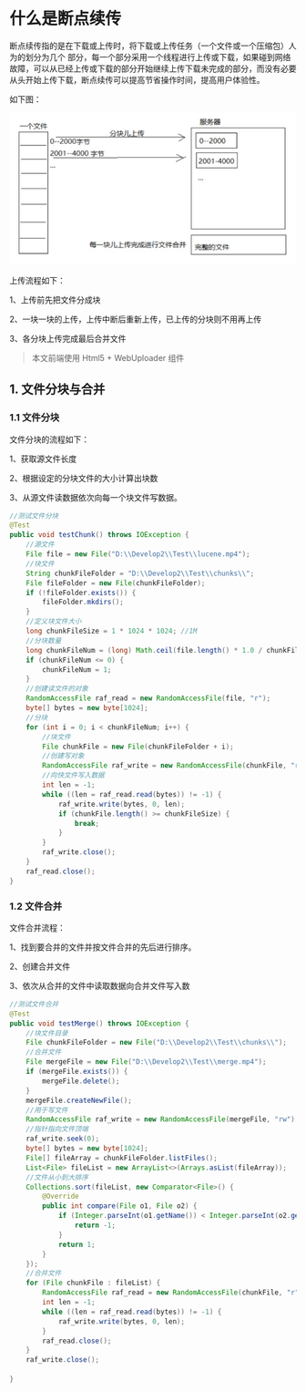 # 什么是断点续传

断点续传指的是在下载或上传时，将下载或上传任务（一个文件或一个压缩包）人为的划分为几个
部分，每一个部分采用一个线程进行上传或下载，如果碰到网络故障，可以从已经上传或下载的部分开始继续上传下载未完成的部分，而没有必要从头开始上传下载，断点续传可以提高节省操作时间，提高用户体验性。

如下图：

![image](../../images/01.jpg)

上传流程如下：

1、上传前先把文件分成块

2、一块一块的上传，上传中断后重新上传，已上传的分块则不用再上传

3、各分块上传完成最后合并文件

> 本文前端使用 Html5 + WebUploader 组件

## 1. 文件分块与合并

### 1.1 文件分块

文件分块的流程如下：

1、获取源文件长度

2、根据设定的分块文件的大小计算出块数

3、从源文件读数据依次向每一个块文件写数据。

```java
//测试文件分块
@Test
public void testChunk() throws IOException {
    //源文件
    File file = new File("D:\\Develop2\\Test\\lucene.mp4");
    //块文件
    String chunkFileFolder = "D:\\Develop2\\Test\\chunks\\";
    File fileFolder = new File(chunkFileFolder);
    if (!fileFolder.exists()) {
        fileFolder.mkdirs();
    }
    //定义块文件大小
    long chunkFileSize = 1 * 1024 * 1024; //1M
    //分块数量
    long chunkFileNum = (long) Math.ceil(file.length() * 1.0 / chunkFileSize);
    if (chunkFileNum <= 0) {
        chunkFileNum = 1;
    }
    //创建读文件的对象
    RandomAccessFile raf_read = new RandomAccessFile(file, "r");
    byte[] bytes = new byte[1024];
    //分块
    for (int i = 0; i < chunkFileNum; i++) {
        //块文件
        File chunkFile = new File(chunkFileFolder + i);
        //创建写对象
        RandomAccessFile raf_write = new RandomAccessFile(chunkFile, "rw");
        //向快文件写入数据
        int len = -1;
        while ((len = raf_read.read(bytes)) != -1) {
            raf_write.write(bytes, 0, len);
            if (chunkFile.length() >= chunkFileSize) {
                break;
            }
        }
        raf_write.close();
    }
    raf_read.close();
}
```

### 1.2 文件合并

文件合并流程：

1、找到要合并的文件并按文件合并的先后进行排序。

2、创建合并文件

3、依次从合并的文件中读取数据向合并文件写入数

```java
//测试文件合并
@Test
public void testMerge() throws IOException {
    //块文件目录
    File chunkFileFolder = new File("D:\\Develop2\\Test\\chunks\\");
    //合并文件
    File mergeFile = new File("D:\\Develop2\\Test\\merge.mp4");
    if (mergeFile.exists()) {
        mergeFile.delete();
    }
    mergeFile.createNewFile();
    //用于写文件
    RandomAccessFile raf_write = new RandomAccessFile(mergeFile, "rw");
    //指针指向文件顶端
    raf_write.seek(0);
    byte[] bytes = new byte[1024];
    File[] fileArray = chunkFileFolder.listFiles();
    List<File> fileList = new ArrayList<>(Arrays.asList(fileArray));
    //文件从小到大排序
    Collections.sort(fileList, new Comparator<File>() {
        @Override
        public int compare(File o1, File o2) {
            if (Integer.parseInt(o1.getName()) < Integer.parseInt(o2.getName())) {
                return -1;
            }
            return 1;
        }
    });
    //合并文件
    for (File chunkFile : fileList) {
        RandomAccessFile raf_read = new RandomAccessFile(chunkFile, "r");
        int len = -1;
        while ((len = raf_read.read(bytes)) != -1) {
            raf_write.write(bytes, 0, len);
        }
        raf_read.close();
    }
    raf_write.close();

}
```

